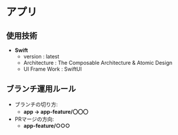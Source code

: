 # アプリ
## 使用技術
- **Swift**
   - version : latest
   - Architecture : The Composable Architecture & Atomic Design
   - UI Frame Work : SwiftUI

## ブランチ運用ルール
- ブランチの切り方:
   - **app → app-feature/〇〇〇**
- PRマージの方向:
   - **app-feature/○○○**
